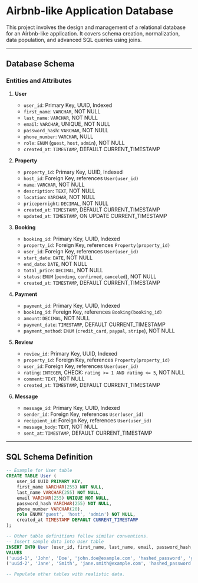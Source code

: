 # Airbnb-like Application Database

This project involves the design and management of a relational database for an Airbnb-like application. It covers schema creation, normalization, data population, and advanced SQL queries using joins.

---

## Database Schema

### Entities and Attributes
1. **User**  
   - `user_id`: Primary Key, UUID, Indexed  
   - `first_name`: `VARCHAR`, NOT NULL  
   - `last_name`: `VARCHAR`, NOT NULL  
   - `email`: `VARCHAR`, UNIQUE, NOT NULL  
   - `password_hash`: `VARCHAR`, NOT NULL  
   - `phone_number`: `VARCHAR`, NULL  
   - `role`: `ENUM` (`guest`, `host`, `admin`), NOT NULL  
   - `created_at`: `TIMESTAMP`, DEFAULT CURRENT_TIMESTAMP  

2. **Property**  
   - `property_id`: Primary Key, UUID, Indexed  
   - `host_id`: Foreign Key, references `User(user_id)`  
   - `name`: `VARCHAR`, NOT NULL  
   - `description`: `TEXT`, NOT NULL  
   - `location`: `VARCHAR`, NOT NULL  
   - `pricepernight`: `DECIMAL`, NOT NULL  
   - `created_at`: `TIMESTAMP`, DEFAULT CURRENT_TIMESTAMP  
   - `updated_at`: `TIMESTAMP`, ON UPDATE CURRENT_TIMESTAMP  

3. **Booking**  
   - `booking_id`: Primary Key, UUID, Indexed  
   - `property_id`: Foreign Key, references `Property(property_id)`  
   - `user_id`: Foreign Key, references `User(user_id)`  
   - `start_date`: `DATE`, NOT NULL  
   - `end_date`: `DATE`, NOT NULL  
   - `total_price`: `DECIMAL`, NOT NULL  
   - `status`: `ENUM` (`pending`, `confirmed`, `canceled`), NOT NULL  
   - `created_at`: `TIMESTAMP`, DEFAULT CURRENT_TIMESTAMP  

4. **Payment**  
   - `payment_id`: Primary Key, UUID, Indexed  
   - `booking_id`: Foreign Key, references `Booking(booking_id)`  
   - `amount`: `DECIMAL`, NOT NULL  
   - `payment_date`: `TIMESTAMP`, DEFAULT CURRENT_TIMESTAMP  
   - `payment_method`: `ENUM` (`credit_card`, `paypal`, `stripe`), NOT NULL  

5. **Review**  
   - `review_id`: Primary Key, UUID, Indexed  
   - `property_id`: Foreign Key, references `Property(property_id)`  
   - `user_id`: Foreign Key, references `User(user_id)`  
   - `rating`: `INTEGER`, CHECK: `rating >= 1 AND rating <= 5`, NOT NULL  
   - `comment`: `TEXT`, NOT NULL  
   - `created_at`: `TIMESTAMP`, DEFAULT CURRENT_TIMESTAMP  

6. **Message**  
   - `message_id`: Primary Key, UUID, Indexed  
   - `sender_id`: Foreign Key, references `User(user_id)`  
   - `recipient_id`: Foreign Key, references `User(user_id)`  
   - `message_body`: `TEXT`, NOT NULL  
   - `sent_at`: `TIMESTAMP`, DEFAULT CURRENT_TIMESTAMP  

---

## SQL Schema Definition

```sql
-- Example for User table
CREATE TABLE User (
    user_id UUID PRIMARY KEY,
    first_name VARCHAR(255) NOT NULL,
    last_name VARCHAR(255) NOT NULL,
    email VARCHAR(255) UNIQUE NOT NULL,
    password_hash VARCHAR(255) NOT NULL,
    phone_number VARCHAR(20),
    role ENUM('guest', 'host', 'admin') NOT NULL,
    created_at TIMESTAMP DEFAULT CURRENT_TIMESTAMP
);

-- Other table definitions follow similar conventions.
-- Insert sample data into User table
INSERT INTO User (user_id, first_name, last_name, email, password_hash, role)
VALUES 
('uuid-1', 'John', 'Doe', 'john.doe@example.com', 'hashed_password', 'guest'),
('uuid-2', 'Jane', 'Smith', 'jane.smith@example.com', 'hashed_password', 'host');

-- Populate other tables with realistic data.
